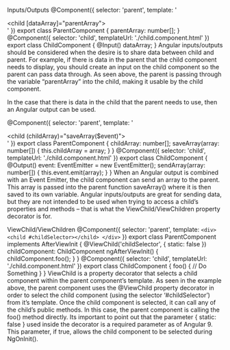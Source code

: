 Inputs/Outputs
@Component({
   selector: 'parent',
   template: '
      <div>
         <child [dataArray]="parentArray"></child>
      </div>
   '
})
export class ParentComponent {
   parentArray: number[];
}
@Component({
   selector: 'child',
   templateUrl: './child.component.html'
})
export class ChildComponent {
   @Input() dataArray;
}
Angular inputs/outputs should be considered when the desire is to share data between child and parent. For example, if there is data in the parent that the child component needs to display, you should create an input on the child component so the parent can pass data through. As seen above, the parent is passing through the variable “parentArray” into the child, making it usable by the child component.

In the case that there is data in the child that the parent needs to use, then an Angular output can be used.

@Component({
   selector: 'parent',
   template: '
      <div>
         <child (childArray)="saveArray($event)"></child>
      </div>
   '
})
export class ParentComponent {
   childArray: number[];
   saveArray(array: number[]) {
      this.childArray = array;
   }
}
@Component({
   selector: 'child',
   templateUrl: './child.component.html'
})
export class ChildComponent {
   @Output() event: EventEmitter<any> = new EventEmitter();
   sendArray(array: number[]) {
      this.event.emit(array);
   }
}
When an Angular output is combined with an Event Emitter, the child component can send an array to the parent. This array is passed into the parent function saveArray() where it is then saved to its own variable. Angular inputs/outputs are great for sending data, but they are not intended to be used when trying to access a child’s properties and methods – that is what the ViewChild/ViewChildren property decorator is for.
  

ViewChild/ViewChildren
@Component({
  selector: 'parent',
  template: `
    <div>
      <child #childSelector></child>
    </div>
  `
})
export class ParentComponent implements AfterViewInit {
   @ViewChild('childSelector', { static: false }) childComponent: ChildComponent
   ngAfterViewInit() {
      childComponent.foo();
   }
}
@Component({
   selector: 'child',
   templateUrl: './child.component.html'
})
export class ChildComponent {
   foo() {
      // Do Something
   }
}
ViewChild is a property decorator that selects a child component within the parent component’s template. As seen in the example above, the parent component uses the @ViewChild property decorator in order to select the child component (using the selector ‘#childSelector’) from it’s template. Once the child component is selected, it can call any of the child’s public methods. In this case, the parent component is calling the foo() method directly. Its important to point out that the parameter { static: false } used inside the decorator is a required parameter as of Angular 9. This parameter, if true, allows the child component to be selected during NgOnInit().
